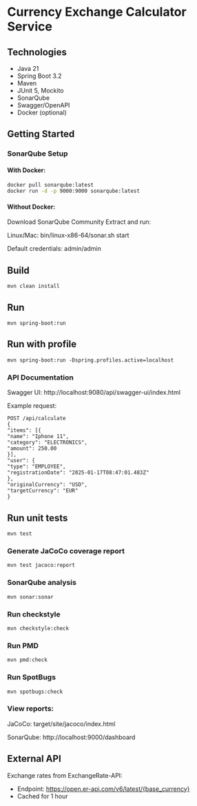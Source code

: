 # Currency Exchange Calculator Service

## Technologies
- Java 21
- Spring Boot 3.2
- Maven
- JUnit 5, Mockito
- SonarQube
- Swagger/OpenAPI
- Docker (optional)

## Getting Started

### SonarQube Setup

#### With Docker:
```bash
docker pull sonarqube:latest
docker run -d -p 9000:9000 sonarqube:latest
```
#### Without Docker:

Download SonarQube Community
Extract and run:

Linux/Mac: bin/linux-x86-64/sonar.sh start

Default credentials: admin/admin 

##  Build
```
mvn clean install
```
## Run
```
mvn spring-boot:run
```
## Run with profile
```
mvn spring-boot:run -Dspring.profiles.active=localhost
```

### API Documentation
Swagger UI: http://localhost:9080/api/swagger-ui/index.html

Example request:

```
POST /api/calculate
{
"items": [{
"name": "Iphone 11",
"category": "ELECTRONICS",
"amount": 250.00
}],
"user": {
"type": "EMPLOYEE",
"registrationDate": "2025-01-17T08:47:01.483Z"
},
"originalCurrency": "USD",
"targetCurrency": "EUR"
} 
```


## Run unit tests
```
mvn test
```
### Generate JaCoCo coverage report
```
mvn test jacoco:report
```

### SonarQube analysis
```
mvn sonar:sonar
```

### Run checkstyle
```
mvn checkstyle:check
```
### Run PMD
```
mvn pmd:check
```
### Run SpotBugs
```
mvn spotbugs:check
```
### View reports:

JaCoCo: target/site/jacoco/index.html

SonarQube: http://localhost:9000/dashboard

## External API
Exchange rates from ExchangeRate-API:

- Endpoint: https://open.er-api.com/v6/latest/{base_currency}
- Cached for 1 hour

